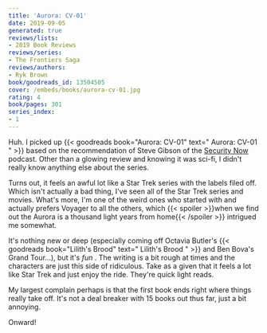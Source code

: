 ```yaml
---
title: 'Aurora: CV-01'
date: 2019-09-05
generated: true
reviews/lists:
- 2019 Book Reviews
reviews/series:
- The Frontiers Saga
reviews/authors:
- Ryk Brown
book/goodreads_id: 13504505
cover: /embeds/books/aurora-cv-01.jpg
rating: 4
book/pages: 301
series_index:
- 1
---
```

Huh. I picked up {{< goodreads book="Aurora: CV-01" text=" Aurora: CV-01 " >}} based on the recommendation of Steve Gibson of the [ Security Now ](https://www.grc.com/securitynow.htm) podcast. Other than a glowing review and knowing it was sci-fi, I didn't really know anything else about the series.  

Turns out, it feels an awful lot like a Star Trek series with the labels filed off. Which isn't actually a bad thing, I've seen all of the Star Trek series and movies. What's more, I'm one of the weird ones who started with and actually prefers Voyager to all the others, which  {{< spoiler >}}when we find out the Aurora is a thousand light years from home{{< /spoiler >}} intrigued me somewhat.  

<!--more-->

It's nothing new or deep (especially coming off Octavia Butler's {{< goodreads book="Lilith's Brood" text=" Lilith's Brood " >}} and Ben Bova's Grand Tour...), but it's _fun_ . The writing is a bit rough at times and the characters are just this side of ridiculous. Take as a given that it feels a lot like Star Trek and just enjoy the ride. They're quick light reads.  

My largest complain perhaps is that the first book ends right where things really take off. It's not a deal breaker with 15 books out thus far, just a bit annoying.  

Onward!